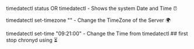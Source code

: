 timedatectl status OR timedatectl  - Shows the system Date and Time ⏰

timedatectl set-timezone "<TimeZone>" - Change the TimeZone of the Server 🌍

timedatectl set-time "09:21:00" - Change the Time from timedatectl ## first stop chronyd using <systemctl stop chronyd> ⏳
